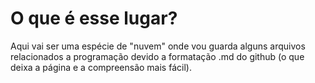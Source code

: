 # O que é esse lugar?

Aqui vai ser uma espécie de "nuvem" onde vou guarda alguns arquivos relacionados a programação devido a formatação .md do github (o que deixa a página e a compreensão mais fácil).
